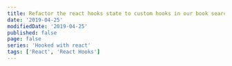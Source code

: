 ```yaml
---
title: Refactor the react hooks state to custom hooks in our book search app, Part 4
date: '2019-04-25'
modifiedDate: '2019-04-25'
published: false
page: false
series: 'Hooked with react'
tags: ['React', 'React Hooks']
---
```

